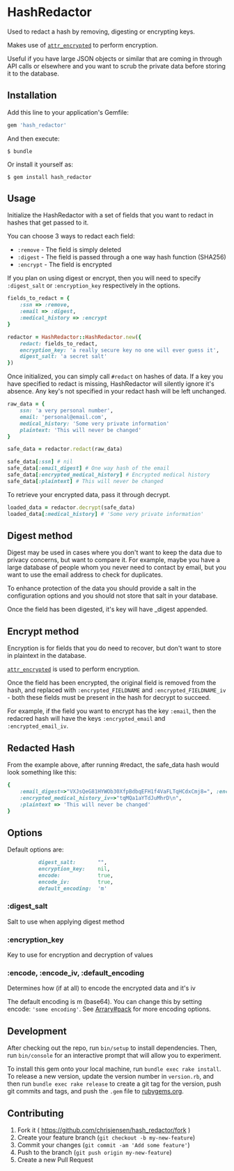 # HashRedactor

Used to redact a hash by removing, digesting or encrypting keys.

Makes use of [`attr_encrypted`](https://github.com/attr-encrypted/attr_encrypted) to perform encryption.

Useful if you have large JSON objects or similar that are coming in through API calls or elsewhere and you want to scrub the private data before storing it to the database.

## Installation

Add this line to your application's Gemfile:

```ruby
gem 'hash_redactor'
```

And then execute:

    $ bundle

Or install it yourself as:

    $ gem install hash_redactor

## Usage

Initialize the HashRedactor with a set of fields that you want to redact in hashes that get passed to it. 

You can choose 3 ways to redact each field:

+ `:remove` - The field is simply deleted
+ `:digest` - The field is passed through a one way hash function (SHA256)
+ `:encrypt` - The field is encrypted

If you plan on using digest or encrypt, then you will need to specify `:digest_salt` or `:encryption_key` respectively in the options.

```ruby
fields_to_redact = {
	:ssn => :remove,
	:email => :digest,
	:medical_history => :encrypt
} 

redactor = HashRedactor::HashRedactor.new({
	redact: fields_to_redact,
	encryption_key: 'a really secure key no one will ever guess it',
	digest_salt: 'a secret salt'
})
```

Once initialized, you can simply call `#redact` on hashes of data.
If a key you have specified to redact is missing, HashRedactor will silently ignore it's absence.
Any key's not specified in your redact hash will be left unchanged.


```ruby
raw_data = {
	ssn: 'a very personal number',
	email: 'personal@email.com',
	medical_history: 'Some very private information'
	plaintext: 'This will never be changed'
}

safe_data = redactor.redact(raw_data)

safe_data[:ssn] # nil
safe_data[:email_digest] # One way hash of the email
safe_data[:encrypted_medical_history] # Encrypted medical history
safe_data[:plaintext] # This will never be changed
```

To retrieve your encrypted data, pass it through decrypt.

```ruby
loaded_data = redactor.decrypt(safe_data)
loaded_data[:medical_history] # 'Some very private information'
```

## Digest method

Digest may be used in cases where you don't want to keep the data due to privacy concerns, but want to compare it.
For example, maybe you have a large database of people whom you never need to contact by email, but you want to use the email address to check for duplicates.

To enhance protection of the data you should provide a salt in the configuration options and you should not store that salt in your database.

Once the field has been digested, it's key will have _digest appended.

## Encrypt method

Encryption is for fields that you do need to recover, but don't want to store in plaintext in the database.

[`attr_encrypted`](https://github.com/attr-encrypted/attr_encrypted) is used to perform encryption.

Once the field has been encrypted, the original field is removed from the hash, and replaced with `:encrypted_FIELDNAME` and `:encrypted_FIELDNAME_iv` - both these fields must be present in the hash for decrypt to succeed.

For example, if the field you want to encrypt has the key `:email`, then the redacred hash will have the keys `:encrypted_email` and `:encrypted_email_iv`.

## Redacted Hash

From the example above, after running #redact, the safe_data hash would look something like this:

```ruby
{
	:email_digest=>"VXJsQeG81HYWOb30XfpBdbqEFH1f4VaFLTqHCdxCmj8=", :encrypted_medical_history=>"2JIN3Yhxvm/m7qlE+n4pMT9yckXuPa+2IlMBFQMcbP1pcwyrG7wy0TP4scgx\n",
	:encrypted_medical_history_iv=>"tqMQa1aYTdJuMhrD\n",
	:plaintext => 'This will never be changed'
}
```

## Options

Default options are:
```ruby
  	  	  digest_salt: 		 "",
		  encryption_key:	 nil,
		  encode:            true,
		  encode_iv:         true,
		  default_encoding:  'm'
```

### :digest_salt

Salt to use when applying digest method

### :encryption_key

Key to use for encryption and decryption of values

### :encode, :encode_iv, :default_encoding

Determines how (if at all) to encode the encrypted data and it's iv

The default encoding is m (base64). You can change this by setting encode: `'some encoding'`. See [Arrary#pack](http://ruby-doc.org/core-2.3.0/Array.html#method-i-pack) for more encoding options.

## Development

After checking out the repo, run `bin/setup` to install dependencies. Then, run `bin/console` for an interactive prompt that will allow you to experiment.

To install this gem onto your local machine, run `bundle exec rake install`. To release a new version, update the version number in `version.rb`, and then run `bundle exec rake release` to create a git tag for the version, push git commits and tags, and push the `.gem` file to [rubygems.org](https://rubygems.org).

## Contributing

1. Fork it ( https://github.com/chrisjensen/hash_redactor/fork )
2. Create your feature branch (`git checkout -b my-new-feature`)
3. Commit your changes (`git commit -am 'Add some feature'`)
4. Push to the branch (`git push origin my-new-feature`)
5. Create a new Pull Request
